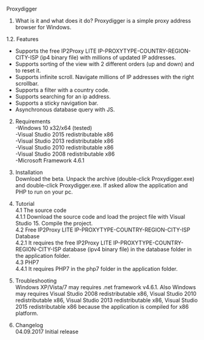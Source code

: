 Proxydigger

1. What is it and what does it do?
Proxydigger is a simple proxy address browser for Windows.  

1.2. Features
- Supports the free IP2Proxy LITE IP-PROXYTYPE-COUNTRY-REGION-CITY-ISP (ip4 binary file) with millions of updated IP addresses.
- Supports sorting of the view with 2 different orders (up and down) and to reset it.
- Supports infinite scroll. Navigate millions of IP addresses with the right scrollbar.
- Supports a filter with a country code.
- Supports searching for an ip address.
- Supports a sticky navigation bar.
- Asynchronous database query with JS.
  
2. Requirements  
-Windows 10 x32/x64 (tested)  
-Visual Studio 2015 redistributable x86  
-Visual Studio 2013 redistributable x86  
-Visual Studio 2010 redistributable x86  
-Visual Studio 2008 redistributable x86  
-Microsoft Framework 4.6.1  

3. Installation  
Download the beta. Unpack the archive (double-click Proxydigger.exe) and double-click Proxydigger.exe. If asked allow the application and PHP to run on your pc.  

4. Tutorial  
4.1 The source code  
4.1.1 Download the source code and load the project file with Visual Studio 15. Compile the project.  
4.2 Free IP2Proxy LITE IP-PROXYTYPE-COUNTRY-REGION-CITY-ISP Database  
4.2.1 It requires the free IP2Proxy LITE IP-PROXYTYPE-COUNTRY-REGION-CITY-ISP database (ipv4 binary file) in the database folder in the application folder.  
4.3 PHP7  
4.4.1 It requires PHP7 in the php7 folder in the application folder.  

5. Troubleshooting  
Windows XP/Vista/7 may requires .net framework v4.6.1. Also Windows may requires Visual Studio 2008 redistributable x86, Visual Studio 2010 redistributable x86, Visual Studio 2013 redistributable x86, Visual Studio 2015 redistributable x86 because the application is compiled for x86 platform.  
  
6. Changelog  
04.09.2017 Initial release  